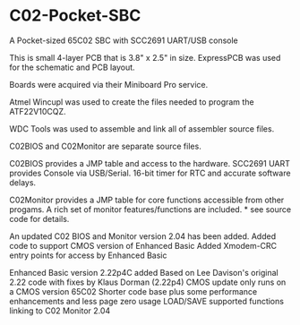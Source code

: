 # C02-Pocket-SBC
A Pocket-sized 65C02 SBC with SCC2691 UART/USB console

This is small 4-layer PCB that is 3.8" x 2.5" in size.
  ExpressPCB was used for the schematic and PCB layout.
  
  Boards were acquired via their Miniboard Pro service.
  
Atmel Wincupl was used to create the files needed to program the ATF22V10CQZ.

WDC Tools was used to assemble and link all of assembler source files.

C02BIOS and C02Monitor are separate source files.

  C02BIOS provides a JMP table and access to the hardware.
    SCC2691 UART provides Console via USB/Serial.
    16-bit timer for RTC and accurate software delays.
    
  C02Monitor provides a JMP table for core functions accessible from other progams.
    A rich set of monitor features/functions are included.
    * see source code for details.

An updated C02 BIOS and Monitor version 2.04 has been added.
    Added code to support CMOS version of Enhanced Basic
    Added Xmodem-CRC entry points for access by Enhanced Basic

Enhanced Basic version 2.22p4C added
    Based on Lee Davison's original 2.22 code with fixes by Klaus Dorman (2.22p4)
    CMOS update only runs on a CMOS version 65C02
    Shorter code base plus some performance enhancements and less page zero usage
    LOAD/SAVE supported functions linking to C02 Monitor 2.04
